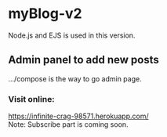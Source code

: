 # myBlog-v2
Node.js and EJS is used in this version. 
## Admin panel to add new posts
.../compose is the way to go admin page.
### Visit online:
https://infinite-crag-98571.herokuapp.com/
<br />Note: Subscribe part is coming soon.
